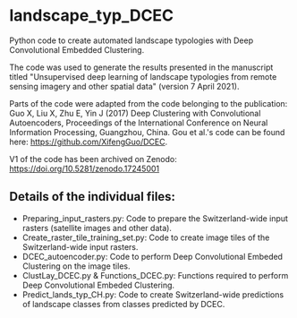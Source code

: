 # landscape_typ_DCEC
Python code to create automated landscape typologies with Deep Convolutional Embedded Clustering.

The code was used to generate the results presented in the manuscript titled "Unsupervised deep learning of landscape typologies from remote sensing imagery and other spatial data" (version 7 April 2021).

Parts of the code were adapted from the code belonging to the publication: Guo X, Liu X, Zhu E, Yin J (2017) Deep Clustering with Convolutional Autoencoders, Proceedings of the International Conference on Neural Information Processing, Guangzhou, China.
Gou et al.'s code can be found here: https://github.com/XifengGuo/DCEC.

V1 of the code has been archived on Zenodo: https://doi.org/10.5281/zenodo.17245001

## Details of the individual files:
- Preparing_input_rasters.py: Code to prepare the Switzerland-wide input rasters (satellite images and other data).
- Create_raster_tile_training_set.py: Code to create image tiles of the Switzerland-wide input rasters.
- DCEC_autoencoder.py: Code to perform Deep Convolutional Embeded Clustering on the image tiles.
- ClustLay_DCEC.py & Functions_DCEC.py: Functions required to perform Deep Convolutional Embeded Clustering.
- Predict_lands_typ_CH.py: Code to create Switzerland-wide predictions of landscape classes from classes predicted by DCEC.

